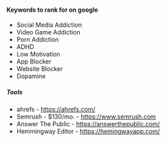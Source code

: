 #### Keywords to rank for on google

- Social Media Addiction
- Video Game Addiction
- Porn Addiction
- ADHD
- Low Motivation
- App Blocker
- Website Blocker
- Dopamine


##### Tools

- ahrefs - https://ahrefs.com/
- Semrush - $130/mo. - https://www.semrush.com
- Answer The Public - https://answerthepublic.com/
- Hemmingway Editor - https://hemingwayapp.com/